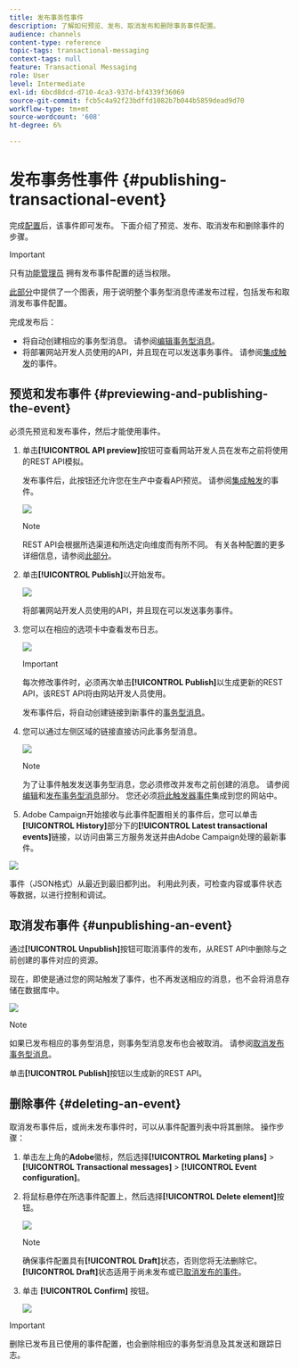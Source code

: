 ```yaml
---
title: 发布事务性事件
description: 了解如何预览、发布、取消发布和删除事务事件配置。
audience: channels
content-type: reference
topic-tags: transactional-messaging
context-tags: null
feature: Transactional Messaging
role: User
level: Intermediate
exl-id: 6bcd8dcd-d710-4ca3-937d-bf4339f36069
source-git-commit: fcb5c4a92f23bdffd1082b7b044b5859dead9d70
workflow-type: tm+mt
source-wordcount: '608'
ht-degree: 6%

---
```


# 发布事务性事件 {#publishing-transactional-event}

完成[配置](../../channels/using/configuring-transactional-event.md)后，该事件即可发布。 下面介绍了预览、发布、取消发布和删除事件的步骤。

>[!IMPORTANT]
>
>只有[功能管理员](../../administration/using/users-management.md#functional-administrators) <!--being part of the **[!UICONTROL All]** [organizational unit](../../administration/using/organizational-units.md) -->拥有发布事件配置的适当权限。

[此部分](../../channels/using/publishing-transactional-message.md)中提供了一个图表，用于说明整个事务型消息传递发布过程，包括发布和取消发布事件配置。

完成发布后：
* 将自动创建相应的事务型消息。 请参阅[编辑事务型消息](../../channels/using/editing-transactional-message.md)。
* 将部署网站开发人员使用的API，并且现在可以发送事务事件。 请参阅[集成触发](../../channels/using/getting-started-with-transactional-msg.md#integrate-event-trigger)的事件。

## 预览和发布事件 {#previewing-and-publishing-the-event}

必须先预览和发布事件，然后才能使用事件。

1. 单击&#x200B;**[!UICONTROL API preview]**&#x200B;按钮可查看网站开发人员在发布之前将使用的REST API模拟。

   发布事件后，此按钮还允许您在生产中查看API预览。 请参阅[集成触发](../../channels/using/getting-started-with-transactional-msg.md#integrate-event-trigger)的事件。

   ![](assets/message-center_api_preview.png)

   >[!NOTE]
   >
   >REST API会根据所选渠道和所选定向维度而有所不同。 有关各种配置的更多详细信息，请参阅[此部分](../../channels/using/configuring-transactional-event.md#transactional-event-specific-configurations)。

1. 单击&#x200B;**[!UICONTROL Publish]**&#x200B;以开始发布。

   ![](assets/message-center_pub.png)

   将部署网站开发人员使用的API，并且现在可以发送事务事件。

1. 您可以在相应的选项卡中查看发布日志。

   ![](assets/message-center_logs.png)

   >[!IMPORTANT]
   >
   >每次修改事件时，必须再次单击&#x200B;**[!UICONTROL Publish]**&#x200B;以生成更新的REST API，该REST API将由网站开发人员使用。

   发布事件后，将自动创建链接到新事件的[事务型消息](../../channels/using/editing-transactional-message.md)。

1. 您可以通过左侧区域的链接直接访问此事务型消息。

   ![](assets/message-center_messagegeneration.png)

   >[!NOTE]
   >
   >为了让事件触发发送事务型消息，您必须修改并发布之前创建的消息。 请参阅[编辑](../../channels/using/editing-transactional-message.md)和[发布事务型消息](../../channels/using/publishing-transactional-message.md)部分。 您还必须[将此触发器事件](../../channels/using/getting-started-with-transactional-msg.md#integrate-event-trigger)集成到您的网站中。

1. Adobe Campaign开始接收与此事件配置相关的事件后，您可以单击&#x200B;**[!UICONTROL History]**&#x200B;部分下的&#x200B;**[!UICONTROL Latest transactional events]**&#x200B;链接，以访问由第三方服务发送并由Adobe Campaign处理的最新事件。

![](assets/message-center_latest-events.png)

事件（JSON格式）从最近到最旧都列出。 利用此列表，可检查内容或事件状态等数据，以进行控制和调试。

## 取消发布事件 {#unpublishing-an-event}

通过&#x200B;**[!UICONTROL Unpublish]**&#x200B;按钮可取消事件的发布，从REST API中删除与之前创建的事件对应的资源。

现在，即使是通过您的网站触发了事件，也不再发送相应的消息，也不会将消息存储在数据库中。

![](assets/message-center_unpublish.png)

>[!NOTE]
>
>如果已发布相应的事务型消息，则事务型消息发布也会被取消。 请参阅[取消发布事务型消息](../../channels/using/publishing-transactional-message.md#unpublishing-a-transactional-message)。

单击&#x200B;**[!UICONTROL Publish]**&#x200B;按钮以生成新的REST API。

<!--## Transactional messaging publication process {#transactional-messaging-pub-process}

The chart below illustrates the transactional messaging publication process.

![](assets/message-center_pub-process.png)

For more on publishing, pausing and unpublishing a transactional message, see [this section](../../channels/using/publishing-transactional-message.md).-->

## 删除事件 {#deleting-an-event}

取消发布事件后，或尚未发布事件时，可以从事件配置列表中将其删除。 操作步骤：

1. 单击左上角的&#x200B;**Adobe**&#x200B;徽标，然后选择&#x200B;**[!UICONTROL Marketing plans]** > **[!UICONTROL Transactional messages]** > **[!UICONTROL Event configuration]**。
1. 将鼠标悬停在所选事件配置上，然后选择&#x200B;**[!UICONTROL Delete element]**&#x200B;按钮。

   ![](assets/message-center_delete-button.png)

   >[!NOTE]
   >
   >确保事件配置具有&#x200B;**[!UICONTROL Draft]**&#x200B;状态，否则您将无法删除它。 **[!UICONTROL Draft]**&#x200B;状态适用于尚未发布或已[取消发布的事件](#unpublishing-an-event)。

1. 单击 **[!UICONTROL Confirm]** 按钮。

   ![](assets/message-center_delete-confirm.png)

>[!IMPORTANT]
>
>删除已发布且已使用的事件配置，也会删除相应的事务型消息及其发送和跟踪日志。
